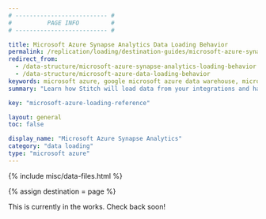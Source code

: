 ```yaml
---
# -------------------------- #
#          PAGE INFO         #
# -------------------------- #

title: Microsoft Azure Synapse Analytics Data Loading Behavior
permalink: /replication/loading/destination-guides/microsoft-azure-synapse-analytics
redirect_from: 
  - /data-structure/microsoft-azure-synapse-analytics-loading-behavior
  - /data-structure/microsoft-azure-data-loading-behavior
keywords: microsoft azure, google microsoft azure data warehouse, microsoft azure data warehouse, microsoft azure etl, etl to microsoft azure
summary: "Learn how Stitch will load data from your integrations and handle various scenarios into a Microsoft Azure Synapse Analytics destination."

key: "microsoft-azure-loading-reference"

layout: general
toc: false

display_name: "Microsoft Azure Synapse Analytics"
category: "data loading"
type: "microsoft azure"
---
```

{% include misc/data-files.html %}

{% assign destination = page %}

This is currently in the works. Check back soon!